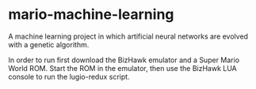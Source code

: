 # mario-machine-learning

A machine learning project in which artificial neural networks are evolved with a genetic algorithm.

In order to run first download the BizHawk emulator and a Super Mario World ROM. Start the ROM in the emulator, then use the BizHawk LUA console to run the lugio-redux script. 
